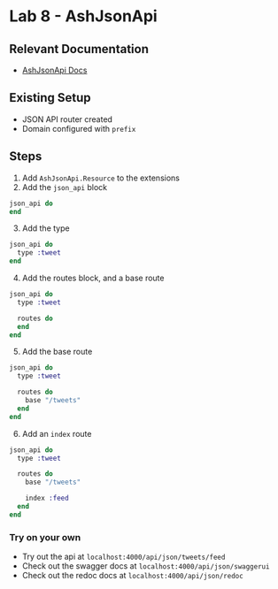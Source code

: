 # Lab 8 - AshJsonApi

## Relevant Documentation

- [AshJsonApi Docs](https://hexdocs.pm/ash_json_api/1.0.0-rc.3/getting-started-with-json-api.html)

## Existing Setup

- JSON API router created
- Domain configured with `prefix`

## Steps

1. Add `AshJsonApi.Resource` to the extensions
2. Add the `json_api` block

```elixir
json_api do
end
```

3. Add the type

```elixir
json_api do
  type :tweet
end
```

4. Add the routes block, and a base route

```elixir
json_api do
  type :tweet

  routes do
  end
end
```

5. Add the base route

```elixir
json_api do
  type :tweet

  routes do
    base "/tweets"
  end
end
```

6. Add an `index` route

```elixir
json_api do
  type :tweet

  routes do
    base "/tweets"

    index :feed
  end
end
```

### Try on your own

- Try out the api at `localhost:4000/api/json/tweets/feed`
- Check out the swagger docs at `localhost:4000/api/json/swaggerui`
- Check out the redoc docs at `localhost:4000/api/json/redoc`
